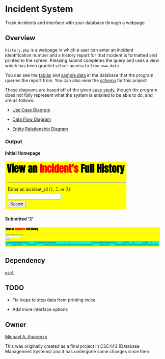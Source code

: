 # Incident System

Track incidents and interface with your database through a webpage

## Overview

`history.php` is a webpage in which a user can enter an incident identification number and a history report for that incident is formatted and printed to the screen. Pressing submit completes the query and uses a view which has been granted `select` access to `from www-data`

You can see the [tables](src/sql/tables.sql) and [sample data](src/sql/data.sql) in the database that the program queries the report from. You can also view the [schema](https://github.com/magarenzo/incident-system/blob/master/screenshots/scehma.PNG) for this project

These diagrams are based off of the given [case study](media/case-study.PNG), though the program does not fully represent what the system is entailed to be able to do, and are as follows:

* [Use Case Diagram](media/UCD.pdf)

* [Data Flow Diagram](media/DFD.pdf)

* [Entity Relationship Diagram](media/ERD.pdf)

### Output

#### Initial Homepage

![](media/homepage.PNG)

#### Submitted '2'

![](media/report.PNG)

## Dependency

[`psql`](https://help.ubuntu.com/lts/serverguide/postgresql.html)

## TODO

* Fix loops to stop data from printing twice

* Add more interface options

## Owner

[Michael A. Agarenzo](https://magarenzo.com)

This was originally created as a final project in CSC443 (Database Management Systems) and it has undergone some changes since then

